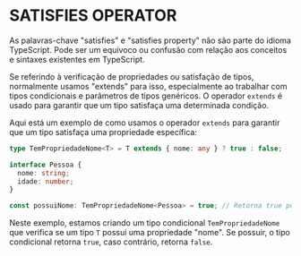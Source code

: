 # SATISFIES OPERATOR
As palavras-chave "satisfies" e "satisfies property" não são parte do idioma TypeScript. Pode ser um equívoco ou confusão com relação aos conceitos e sintaxes existentes em TypeScript.

Se referindo à verificação de propriedades ou satisfação de tipos, normalmente usamos "extends" para isso, especialmente ao trabalhar com tipos condicionais e parâmetros de tipos genéricos. O operador `extends` é usado para garantir que um tipo satisfaça uma determinada condição.

Aqui está um exemplo de como usamos o operador `extends` para garantir que um tipo satisfaça uma propriedade específica:

```typescript
type TemPropriedadeNome<T> = T extends { nome: any } ? true : false;

interface Pessoa {
  nome: string;
  idade: number;
}

const possuiNome: TemPropriedadeNome<Pessoa> = true; // Retorna true porque Pessoa possui a propriedade "nome"
```

Neste exemplo, estamos criando um tipo condicional `TemPropriedadeNome` que verifica se um tipo `T` possui uma propriedade "nome". Se possuir, o tipo condicional retorna `true`, caso contrário, retorna `false`.

